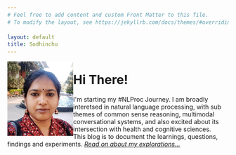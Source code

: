 ```yaml
---
# Feel free to add content and custom Front Matter to this file.
# To modify the layout, see https://jekyllrb.com/docs/themes/#overriding-theme-defaults

layout: default
title: Sodhinchu
---
```

<img align="left" src="/images/Kranti_Pic.png" width="150" height="170" >
<div class="blurb">
	<h1>Hi There!</h1>
	<p>I'm starting my #NLProc Journey. I am broadly interetsed in natural language processing, with sub themes of common sense reasoning, multimodal conversational systems, and also excited about its intersection with health and cognitive sciences.<br/> This blog is to document the learnings, questions, findings and experiments.
	  <a href="/blog"><em>Read on about my explorations...</em></a>
	</p>
</div><!-- /.blurb -->

